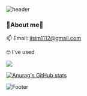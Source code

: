 ![header](https://capsule-render.vercel.app/api?type=Cylinder&color=auto&height=130&section=header&text=Jaein's%20github!&fontSize=50)
### 🍒About me🍒
📫 Email: jisim1112@gmail.com


🤓 I've used

<img src="https://img.shields.io/badge/Python-3766AB?style=flat-square&logo=Python&logoColor=white"/></a>



[![Anurag's GitHub stats](https://github-readme-stats.vercel.app/api?username=simjaein)](https://github.com/simjaein/github-readme-stats)



![Footer](https://capsule-render.vercel.app/api?type=transparent&color=auto&height=200&section=footer&text=&fontSize=30)
